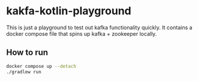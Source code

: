 # kakfa-kotlin-playground

This is just a playground to test out kafka functionality quickly. It contains a docker compose file that spins up kafka + zookeeper locally.

## How to run

```bash
docker compose up --detach
./gradlew run
```

